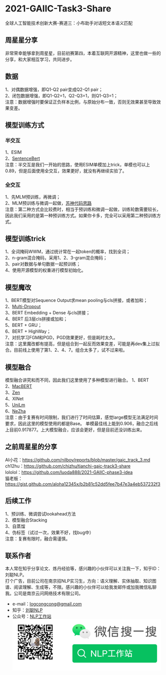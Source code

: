 # 2021-GAIIC-Task3-Share
全球人工智能技术创新大赛-赛道三：小布助手对话短文本语义匹配

## 周星星分享
非常荣幸能够拿到周星星，目前初赛第四，本着互联网开源精神，这里也做一些的分享，和大家相互学习，共同进步。



## 数据
1、对偶数据增强，即Q1-Q2 pair变成Q2-Q1 pair；
<br>2、闭包数据增强，即Q1-Q2=1，Q2-Q3=1，则Q1-Q3=1；
<br>注意：数据增强时要保证正负样本比例，与原始分布一致，否则无效果甚至导致效果变差。


## 模型训练方式
### 半交互
1、ESIM
<br>2、[SentenceBert](https://zhuanlan.zhihu.com/p/113133510)
<br>注意：半交互是我们一开始的思路，使用ESIM单模加上trick，单模也可以上0.89，但是后面使用全交互，效果更好，就没有再继续实验了。
### 全交互
1、先MLM预训练，再微调；
<br>2、MLM预训练与微调一起做，[苏神代码思路](https://github.com/bojone/oppo-text-match)
<br>注意：第二种方式会比较费时，相当于预训练和微调一起做，训练轮数需要较长，因此我们采用的是第一种预训练方式。如果你卡多，完全可以采用第二种预训练方式。

## 模型训练trick
1、全词掩码WWM，通过统计常在一起token的概率，找到全词；
<br>2、n-gram混合掩码，采用1、2、3-gram混合掩码；
<br>3、pair对数据与单句数据一起预训练；
<br>4、使用开源模型的权重进行模型初始化。


## 模型魔改
1、BERT模型对Sequence Output求mean pooling与cls拼接，或者加和；
<br>2、[Multi-Dropout](https://arxiv.org/pdf/1905.09788.pdf)
<br>3、BERT Embedding + Dense 与cls拼接；
<br>4、BERT 后3层cls拼接或加和；
<br>5、BERT + GRU；
<br>6、BERT + HighWay；
<br>7、对抗学习FGM和PGD，PGD效果更好，但是耗时太久。
<br>注意：这里魔改都有提高，但是组合到一起反而效果变差，可能是再dev集上过拟合。目前线上使用了第1、2、4、7。组合太多了，试不过来啦。

## 模型融合
模型融合讲究和而不同，因此我们这里使用了多种模型进行融合。
1、BERT
<br>2、[MacBERT](https://zhuanlan.zhihu.com/p/250595837)
<br>3、[Zen](https://github.com/sinovation/ZEN)
<br>4、XlNet
<br>5、[UniLm](https://zhuanlan.zhihu.com/p/163483660)
<br>6、[NeZha](https://zhuanlan.zhihu.com/p/100044919)
<br>注意：由于复赛有时间限制，我们进行了时间估算，感觉large模型无法满足时间要求，因此这里的模型使用的都是Base。
单模最佳线上能到0.906，融合之后线上目前0.917877。上大模型融合，应该会更好，但是目前还没训练出来。

## 之前周星星的分享
AI小花：https://github.com/nilboy/reports/blob/master/gaic_track_3.md 
<br>ch12hu：https://github.com/chizhu/tianchi-gaic-track3-share
<br>lololol：https://github.com/luoda888/2021-GAIIC-phase3-idea 
<br>猫老板：https://gist.github.com/aloha12345x/b2b81c52dd5fee7b47e3a4eb537232f3

## 后续工作
1、预训练、微调尝试lookahead方法
<br>2、模型融合Stacking
<br>3、自蒸馏
<br>4、伪标签（试过一次，效果不好，找bug中）
<br>注意：复赛有限时，融合需谨慎。

## 联系作者
本人常在知乎分享论文、炼丹经验等，感兴趣的小伙伴可以关注我一下，知乎ID：刘聪NLP。
<br>打个广告，目前公司在南京招NLP实习生，方向：语义理解、实体抽取、知识图谱、阅读理解、生成等，不限。感兴趣的小伙伴可以给我发邮件或加我微信私聊我。公司是南京云问网络技术有限公司。
* e-mail：logcongcong@gmail.com
* 知乎：[刘聪NLP](https://www.zhihu.com/people/LiuCongNLP)
* 公众号：[NLP工作站]()
<br>![](image/logcong.png)
